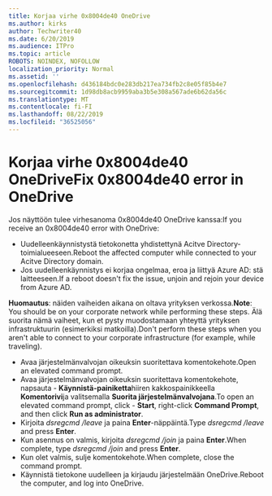 ```yaml
---
title: Korjaa virhe 0x8004de40 OneDrive
ms.author: kirks
author: Techwriter40
ms.date: 6/20/2019
ms.audience: ITPro
ms.topic: article
ROBOTS: NOINDEX, NOFOLLOW
localization_priority: Normal
ms.assetid: ''
ms.openlocfilehash: d436184bdc0e283db217ea734fb2c8e05f85b4e7
ms.sourcegitcommit: 1d98db8acb9959aba3b5e308a567ade6b62da56c
ms.translationtype: MT
ms.contentlocale: fi-FI
ms.lasthandoff: 08/22/2019
ms.locfileid: "36525056"
---
```

# <a name="fix-0x8004de40-error-in-onedrive"></a><span data-ttu-id="cab1f-102">Korjaa virhe 0x8004de40 OneDrive</span><span class="sxs-lookup"><span data-stu-id="cab1f-102">Fix 0x8004de40 error in OneDrive</span></span>

<span data-ttu-id="cab1f-103">Jos näyttöön tulee virhesanoma 0x8004de40 OneDrive kanssa:</span><span class="sxs-lookup"><span data-stu-id="cab1f-103">If you receive an 0x8004de40 error with OneDrive:</span></span>

- <span data-ttu-id="cab1f-104">Uudelleenkäynnistystä tietokonetta yhdistettynä Acitve Directory-toimialueeseen.</span><span class="sxs-lookup"><span data-stu-id="cab1f-104">Reboot the affected computer while connected to your Acitve Directory domain.</span></span>
- <span data-ttu-id="cab1f-105">Jos uudelleenkäynnistys ei korjaa ongelmaa, eroa ja liittyä Azure AD: stä laitteeseen.</span><span class="sxs-lookup"><span data-stu-id="cab1f-105">If a reboot doesn't fix the issue, unjoin and rejoin your device from Azure AD.</span></span> 

<span data-ttu-id="cab1f-106">**Huomautus**: näiden vaiheiden aikana on oltava yrityksen verkossa.</span><span class="sxs-lookup"><span data-stu-id="cab1f-106">**Note**: You should be on your corporate network while performing these steps.</span></span> <span data-ttu-id="cab1f-107">Älä suorita nämä vaiheet, kun et pysty muodostamaan yhteyttä yrityksen infrastruktuurin (esimerkiksi matkoilla).</span><span class="sxs-lookup"><span data-stu-id="cab1f-107">Don't perform these steps when you aren't able to connect to your corporate infrastructure (for example, while traveling).</span></span> 

- <span data-ttu-id="cab1f-108">Avaa järjestelmänvalvojan oikeuksin suoritettava komentokehote.</span><span class="sxs-lookup"><span data-stu-id="cab1f-108">Open an elevated command prompt.</span></span> 
- <span data-ttu-id="cab1f-109">Avaa järjestelmänvalvojan oikeuksin suoritettava komentokehote, napsauta - **Käynnistä-painiketta**hiiren kakkospainikkeella **Komentorivi**ja valitsemalla **Suorita järjestelmänvalvojana**.</span><span class="sxs-lookup"><span data-stu-id="cab1f-109">To open an elevated command prompt, click - **Start**, right-click **Command Prompt**, and then click **Run as administrator**.</span></span>
- <span data-ttu-id="cab1f-110">Kirjoita *dsregcmd /leave* ja paina **Enter**-näppäintä.</span><span class="sxs-lookup"><span data-stu-id="cab1f-110">Type *dsregcmd /leave* and press **Enter**.</span></span>
- <span data-ttu-id="cab1f-111">Kun asennus on valmis, kirjoita *dsregcmd /join* ja paina **Enter**.</span><span class="sxs-lookup"><span data-stu-id="cab1f-111">When complete, type *dsregcmd /join* and press **Enter**.</span></span>
- <span data-ttu-id="cab1f-112">Kun olet valmis, sulje komentokehote.</span><span class="sxs-lookup"><span data-stu-id="cab1f-112">When complete, close the command prompt.</span></span>
- <span data-ttu-id="cab1f-113">Käynnistä tietokone uudelleen ja kirjaudu järjestelmään OneDrive.</span><span class="sxs-lookup"><span data-stu-id="cab1f-113">Reboot the computer, and log into OneDrive.</span></span>